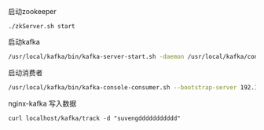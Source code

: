 启动zookeeper

```
./zkServer.sh start
```

启动kafka

```bash
/usr/local/kafka/bin/kafka-server-start.sh -daemon /usr/local/kafka/config/server.properties &
```

启动消费者

```bash
/usr/local/kafka/bin/kafka-console-consumer.sh --bootstrap-server 192.168.0.201:9092,192.168.0.203:9092,192.168.0.204:9092 --topic track --from-beginning 

```

nginx-kafka 写入数据

```
curl localhost/kafka/track -d "suvengddddddddddd"
```

